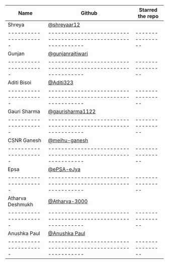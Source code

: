 | Name                  | Github                                                        | Starred the repo |
| --------------------- | ------------------------------------------------------------- | ---------------- |
| Shreya                |       [@shreyaar12](https://github.com/Shreyaar12)            |                  |
| --------------------- | ------------------------------------------------------------- | ---------------- |
| Gunjan                |       [@gunjanrajtiwari](https://github.com/gunjanrajtiwari)  |                  |
| --------------------- | ------------------------------------------------------------- | ---------------- |
|Aditi Bisoi            |       [@Aditi323](https://github.com/Aditi323)                |                  |
| --------------------- | ------------------------------------------------------------- | ---------------- |
|Gauri Sharma           |       [@gaurisharma1122](https://github.com/gaurisharma1122)  |                  |
| --------------------- | ------------------------------------------------------------- | ---------------- |
|CSNR Ganesh           |       [@meihu-ganesh](https://github.com/meihu-ganesh/)        |                  |
| --------------------- | ------------------------------------------------------------- | ---------------- |
|Epsa           |       [@ePSA-eJya](https://github.com/ePSA-eJya)                      |                  |
| --------------------- | ------------------------------------------------------------- | ---------------- |
|Atharva Deshmukh       |       [@Atharva-3000](https://github.com/Atharva-3000)        |                  |
| --------------------- | ------------------------------------------------------------- | ---------------- |
| Anushka Paul          |  [@Anushka Paul](https://github.com/pilipi-puu-puu)           |                  |  
| --------------------- | ------------------------------------------------------------- | ---------------- |
